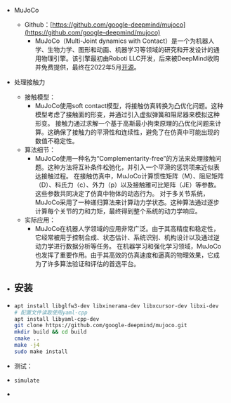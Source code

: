 - MuJoCo
  - Github：[https://github.com/google-deepmind/mujoco](https://github.com/google-deepmind/mujoco)
	- MuJoCo（Multi-Joint dynamics with Contact）是一个为机器人学、生物力学、图形和动画、机器学习等领域的研究和开发设计的通用物理引擎。该引擎最初由Roboti LLC开发，后来被DeepMind收购并免费提供，最终在2022年5月[开源](https://github.com/google-deepmind/mujoco/tree/main)。
- 处理接触力
	- 接触模型：
		- MuJoCo使用soft contact模型，将接触仿真转换为凸优化问题。这种模型考虑了接触面的形变，并通过引入虚拟弹簧和阻尼器来模拟这种形变。
		  接触力通过求解一个基于高斯最小拘束原理的凸优化问题来计算。这确保了接触力的平滑性和连续性，避免了在仿真中可能出现的数值不稳定性。
	- 算法细节：
		- MuJoCo使用一种名为“Complementarity-free”的方法来处理接触问题。这种方法将互补条件松弛化，并引入一个平滑的惩罚项来近似表达接触过程。
		  在接触仿真中，MuJoCo计算惯性矩阵（M）、阻尼矩阵（D）、科氏力（c）、外力（p）以及接触雅可比矩阵（JE）等参数。这些参数共同决定了仿真中物体的动态行为。
		  对于多关节系统，MuJoCo采用了一种递归算法来计算动力学状态。这种算法通过逐步计算每个关节的力和力矩，最终得到整个系统的动力学响应。
	- 实际应用：
		- MuJoCo在机器人学领域的应用非常广泛。由于其高精度和稳定性，它经常被用于控制合成、状态估计、系统识别、机构设计以及通过逆动力学进行数据分析等任务。
		  在机器学习和强化学习领域，MuJoCo也发挥了重要作用。由于其高效的仿真速度和逼真的物理效果，它成为了许多算法验证和评估的首选平台。

- ## 安装
- ```bash
  apt install libglfw3-dev libxinerama-dev libxcursor-dev libxi-dev
  # 配置文件读取使用yaml-cpp
  apt install libyaml-cpp-dev
  git clone https://github.com/google-deepmind/mujoco.git
  mkdir build && cd build
  cmake ..
  make -j4
  sudo make install
  ```
- 测试：
- ```bash
  simulate
  ```
-